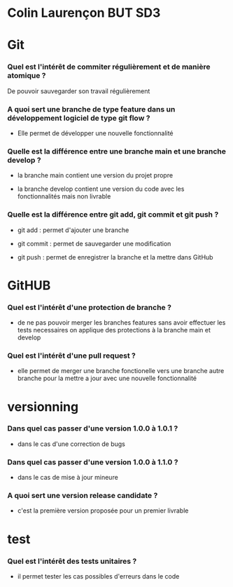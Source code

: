 # Colin Laurençon BUT SD3
# Git

### Quel est l'intérêt de commiter régulièrement et de manière atomique ?
De pouvoir sauvegarder son travail régulièrement 

### A quoi sert une branche de type feature dans un développement logiciel de type git flow ?

- Elle permet de développer une nouvelle fonctionnalité 

### Quelle est la différence entre une branche main et une branche develop ?

- la branche main contient une version du projet propre 

- la branche develop contient une version du code avec les fonctionnalités mais non livrable 

### Quelle est la différence entre git add, git commit et git push ?

- git add : permet d'ajouter une branche 

- git commit : permet de sauvegarder une modification

- git push : permet de enregistrer la branche et la mettre dans GitHub


# GitHUB

### Quel est l'intérêt d'une protection de branche ?
- de ne pas pouvoir merger les branches features sans avoir effectuer les tests necessaires on applique des protections à la branche main et develop


### Quel est l'intérêt d'une pull request ?

- elle permet de merger une branche fonctionelle vers une branche autre branche pour la mettre a jour avec une nouvelle fonctionnalité 

# versionning

### Dans quel cas passer d'une version 1.0.0 à 1.0.1 ?

- dans le cas d'une correction de bugs

### Dans quel cas passer d'une version 1.0.0 à 1.1.0 ?

- dans le cas de mise à jour mineure 

### A quoi sert une version release candidate ?

- c'est la première version proposée pour un premier livrable

# test

### Quel est l'intérêt des tests unitaires ?

- il permet tester les cas possibles d'erreurs dans le code

